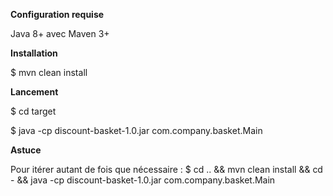 **Configuration requise**

  Java 8+ avec Maven 3+

**Installation**

  $ mvn clean install

**Lancement**

  $ cd target
  
  $ java -cp discount-basket-1.0.jar com.company.basket.Main

**Astuce**

  Pour itérer autant de fois que nécessaire : $ cd .. && mvn clean install && cd - && java -cp discount-basket-1.0.jar com.company.basket.Main
